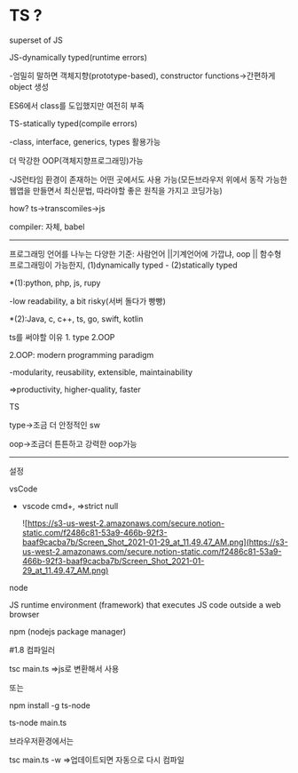 # TS ?

superset of JS

JS-dynamically typed(runtime errors)

-엄밀히 말하면 객체지향(prototype-based), constructor functions→간편하게 object 생성

ES6에서 class를 도입했지만 여전히 부족

TS-statically typed(compile errors)

-class, interface, generics, types 활용가능

더 막강한 OOP(객체지향프로그래밍)가능

-JS런타임 환경이 존재하는 어떤 곳에서도 사용 가능(모든브라우저 위에서 동작 가능한 웹앱을 만들면서 최신문법, 따라야할 좋은 원칙을 가지고 코딩가능)

how? ts→transcomiles→js

compiler: 자체, babel

---

프로그래밍 언어를 나누는 다양한 기준: 사람언어 ||기계언어에 가깝냐, oop || 함수형 프로그래밍이 가능한지, (1)dynamically typed - (2)statically typed

*(1):python, php, js, rupy

-low readability, a bit risky(서버 돌다가 빵빵)

*(2):Java, c, c++, ts, go, swift, kotlin

ts를 써야할 이유 1. type 2.OOP

2.OOP: modern programming paradigm

-modularity, reusability, extensible, maintainability

⇒productivity, higher-quality, faster

TS

type→조금 더 안정적인 sw

oop→조금더 튼튼하고 강력한 oop가능

---

설정

vsCode

- vscode cmd+, ⇒strict null

    ![https://s3-us-west-2.amazonaws.com/secure.notion-static.com/f2486c81-53a9-466b-92f3-baaf9cacba7b/Screen_Shot_2021-01-29_at_11.49.47_AM.png](https://s3-us-west-2.amazonaws.com/secure.notion-static.com/f2486c81-53a9-466b-92f3-baaf9cacba7b/Screen_Shot_2021-01-29_at_11.49.47_AM.png)

node

JS runtime environment (framework) that executes JS code outside a web browser

npm (nodejs package manager)

#1.8 컴파일러

tsc main.ts ⇒js로 변환해서 사용

또는

npm install -g ts-node

ts-node main.ts

브라우저환경에서는

tsc main.ts -w ⇒업데이트되면 자동으로 다시 컴파일